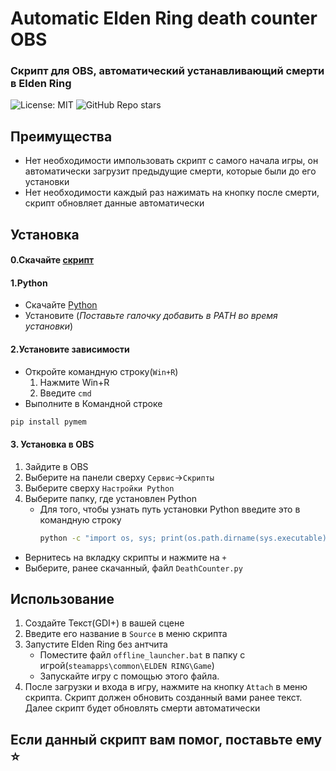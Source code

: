 # Automatic Elden Ring death counter OBS
### Скрипт для OBS, автоматический устанавливающий смерти в Elden Ring
![License: MIT](https://img.shields.io/badge/License-MIT-blue.svg) ![GitHub Repo stars](https://img.shields.io/github/stars/vadimkacool/Elden-Ring-Death-Counter-OBS?color=gree)
## Преимущества

- Нет необходимости импользовать скрипт с самого начала игры, он автоматически загрузит предыдущие смерти, которые были до его установки
- Нет необходимости каждый раз нажимать на кнопку после смерти, скрипт обновляет данные автоматически
## Установка
#### 0.Скачайте [скрипт](https://github.com/Sphynx-HenryAY/elden-ring-death-counter/archive/refs/heads/main.zip)

#### 1.Python
 - Скачайте [Python](https://www.python.org/downloads/release/python-3109/)
 - Установите (*Поставьте галочку добавить в PATH во время установки*)

#### 2.Установите зависимости
- Откройте командную строку(`Win+R`)
   1. Нажмите Win+R
   2. Введите `cmd`
- Выполните в Командной строке
```sh
pip install pymem
```

#### 3. Установка в OBS
1. Зайдите в OBS
2. Выберите на панели сверху `Сервис`->`Скрипты`
3. Выберите сверху `Настройки Python`
4. Выберите папку, где установлен Python
    - Для того, чтобы узнать путь установки Python введите это в командную строку
      ```sh
      python -c "import os, sys; print(os.path.dirname(sys.executable))"
      ```
- Вернитесь на вкладку скрипты и нажмите на `+`
- Выберите, ранее скачанный, файл `DeathCounter.py`

## Использование
1. Создайте Текст(GDI+) в вашей сцене
2. Введите его название в `Source` в меню скрипта
3. Запустите Elden Ring без антчита
    - Поместите файл `offline_launcher.bat` в папку с игрой(`steamapps\common\ELDEN RING\Game`)
    - Запускайте игру с помощью этого файла.
4. После загрузки и входа в игру, нажмите на кнопку `Attach` в меню скрипта. Скрипт должен обновить созданный вами ранее текст. Далее скрипт будет обновлять смерти автоматически

## Если данный скрипт вам помог, поставьте ему ⭐
